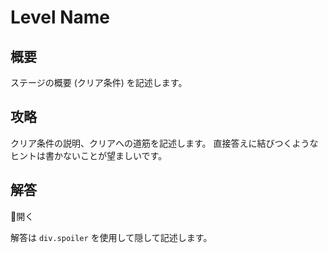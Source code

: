 # Level Name

## 概要

ステージの概要 (クリア条件) を記述します。

## 攻略

クリア条件の説明、クリアへの道筋を記述します。
直接答えに結びつくようなヒントは書かないことが望ましいです。

## 解答

<div class="spoiler-controller material-icons">&#xE5CF;開く</div>
<div class="spoiler">

解答は `div.spoiler` を使用して隠して記述します。

</div>
